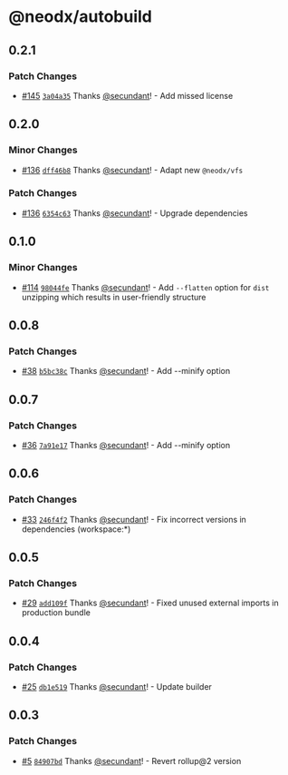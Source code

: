 # @neodx/autobuild

## 0.2.1

### Patch Changes

- [#145](https://github.com/secundant/neodx/pull/145) [`3a04a35`](https://github.com/secundant/neodx/commit/3a04a356465a837608b966770f2f00b179914960) Thanks [@secundant](https://github.com/secundant)! - Add missed license

## 0.2.0

### Minor Changes

- [#136](https://github.com/secundant/neodx/pull/136) [`dff46b8`](https://github.com/secundant/neodx/commit/dff46b88eb23041d94e2547747c5784d391f7eb0) Thanks [@secundant](https://github.com/secundant)! - Adapt new `@neodx/vfs`

### Patch Changes

- [#136](https://github.com/secundant/neodx/pull/136) [`6354c63`](https://github.com/secundant/neodx/commit/6354c6328f2a13fdd0228b87d8b91cd0c090bce1) Thanks [@secundant](https://github.com/secundant)! - Upgrade dependencies

## 0.1.0

### Minor Changes

- [#114](https://github.com/secundant/neodx/pull/114) [`98044fe`](https://github.com/secundant/neodx/commit/98044fef94d8f3159db2b2d5d30292895d7e1472) Thanks [@secundant](https://github.com/secundant)! - Add `--flatten` option for `dist` unzipping which results in user-friendly structure

## 0.0.8

### Patch Changes

- [#38](https://github.com/secundant/neodx/pull/38) [`b5bc38c`](https://github.com/secundant/neodx/commit/b5bc38ca61705bd810b58b29d15eb819aff7050a) Thanks [@secundant](https://github.com/secundant)! - Add --minify option

## 0.0.7

### Patch Changes

- [#36](https://github.com/secundant/neodx/pull/36) [`7a91e17`](https://github.com/secundant/neodx/commit/7a91e171dc028633a6c3ab229dc0a61769619cb6) Thanks [@secundant](https://github.com/secundant)! - Add --minify option

## 0.0.6

### Patch Changes

- [#33](https://github.com/secundant/neodx/pull/33) [`246f4f2`](https://github.com/secundant/neodx/commit/246f4f292a005be440d78e7528cc40aefa5c6ad8) Thanks [@secundant](https://github.com/secundant)! - Fix incorrect versions in dependencies (workspace:\*)

## 0.0.5

### Patch Changes

- [#29](https://github.com/secundant/neodx/pull/29) [`add109f`](https://github.com/secundant/neodx/commit/add109ff169c00cbddbfaff4b65f61d3d0c125ed) Thanks [@secundant](https://github.com/secundant)! - Fixed unused external imports in production bundle

## 0.0.4

### Patch Changes

- [#25](https://github.com/secundant/neodx/pull/25) [`db1e519`](https://github.com/secundant/neodx/commit/db1e5193c4c5af6e0583a5e2f2e0a2ff161208d6) Thanks [@secundant](https://github.com/secundant)! - Update builder

## 0.0.3

### Patch Changes

- [#5](https://github.com/secundant/neodx/pull/5) [`84907bd`](https://github.com/secundant/neodx/commit/84907bd375f0e5a171a4f24cc16b89fb485dcc4e) Thanks [@secundant](https://github.com/secundant)! - Revert rollup@2 version
